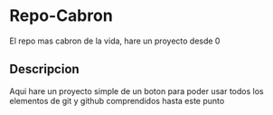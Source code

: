 # Repo-Cabron
El repo mas cabron de la vida, hare un proyecto desde 0

## Descripcion
Aqui hare un proyecto simple de un boton para poder usar todos los elementos de git y github comprendidos hasta este punto
